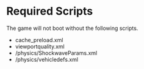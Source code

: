 # Required Scripts
The game will not boot without the following scripts.
- cache_preload.xml
- viewportquality.xml
- /physics/ShockwaveParams.xml
- /physics/vehicledefs.xml
